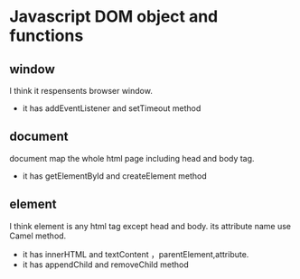 # Javascript DOM object and functions
## window

I think it respensents browser window.
   - it has addEventListener and setTimeout method

## document

document map the whole html page including head and body tag.
   - it has getElementById and createElement method
## element

I think element is any html tag except head and body. its attribute name use Camel method.
   - it has innerHTML and textContent ，parentElement,attribute.
   -  it has appendChild and removeChild method

